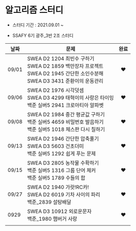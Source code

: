 # 알고리즘 스터디		

- 스터디 기간 : 2021.09.01 ~ 

- SSAFY 6기 광주_3반 2조 스터디



| 날짜  | 문제                                                         | 완료 |
| ----- | ------------------------------------------------------------ | :--: |
| 09/01 | SWEA D2 1204  최빈수 구하기<br />SWEA D2 1859 백만장자 프로젝트<br />SWEA D2 1945 간단한 소인수분해<br />SWEA D3 3431 준환이의 운동관리 |  ♥   |
| 09/06 | SWEA D2 1976 시각덧셈 <br />SWEA D3 4299 태혁이의 사랑은 타이밍 <br />백준 실버5 2941 크로아티아 알파벳 |  ♥   |
| 09/08 | SWEA D2 1984 중간 평균값 구하기 <br />백준 실버5 4659 비밀번호 발음하기 <br />백준 실버5 1018 체스판 다시 칠하기 |  ♥   |
| 09/13 | SWEA D2 1946 간단한 압축풀기<br />SWEA D3 5603 건초더미<br />백준 실버5 1292 쉽게 푸는 문제 |  ♥   |
| 09/15 | SWEA D3 2805 농작물 수확하기 <br />백준 실버5 1316 그룹 단어 체커<br />백준 실버5 1789 수들의 합 |  ♥   |
| 09/27 | SWEA D2 1940 가랏!RC카!<br />SWEA D2 6019 기차 사이의 파리<br />백준_2839 설탕배달 |  ♥   |
| 0929  | SWEA D3 10912 외로운문자<br />백준_1980 햄버거 사랑          |  ♥   |
|       |                                                              |      |

